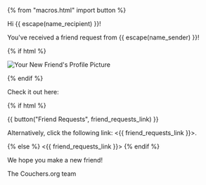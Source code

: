 {% from "macros.html" import button %}

Hi {{ escape(name_recipient) }}!

You've received a friend request from {{ escape(name_sender) }}!

{% if html %}

<img src="{{ profile_picture_or_avatar }}" alt="Your New Friend's Profile Picture" >

{% endif %}

Check it out here:

{% if html %}

{{ button("Friend Requests", friend_requests_link) }}

Alternatively, click the following link: <{{ friend_requests_link }}>.

{% else %}
<{{ friend_requests_link }}>
{% endif %}

We hope you make a new friend!

The Couchers.org team
